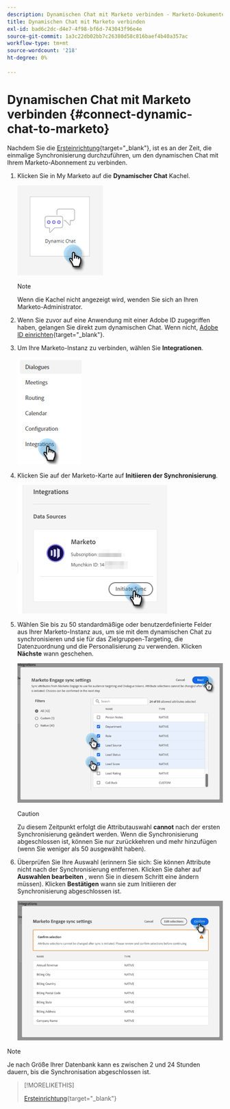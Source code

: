 ```yaml
---
description: Dynamischen Chat mit Marketo verbinden - Marketo-Dokumente - Produktdokumentation
title: Dynamischen Chat mit Marketo verbinden
exl-id: bad6c2dc-d4e7-4f98-bf6d-743043f96e4e
source-git-commit: 1a3c22db02bb7c26380d58c816baef4b40a357ac
workflow-type: tm+mt
source-wordcount: '218'
ht-degree: 0%

---
```


# Dynamischen Chat mit Marketo verbinden {#connect-dynamic-chat-to-marketo}

Nachdem Sie die [Ersteinrichtung](/help/marketo/product-docs/demand-generation/dynamic-chat/initial-setup.md){target=&quot;_blank&quot;}, ist es an der Zeit, die einmalige Synchronisierung durchzuführen, um den dynamischen Chat mit Ihrem Marketo-Abonnement zu verbinden.

1. Klicken Sie in My Marketo auf die **Dynamischer Chat** Kachel.

   ![](assets/connect-dynamic-chat-to-marketo-1.png)

   >[!NOTE]
   >
   >Wenn die Kachel nicht angezeigt wird, wenden Sie sich an Ihren Marketo-Administrator.

1. Wenn Sie zuvor auf eine Anwendung mit einer Adobe ID zugegriffen haben, gelangen Sie direkt zum dynamischen Chat. Wenn nicht, [Adobe ID einrichten](https://helpx.adobe.com/manage-account/using/create-update-adobe-id.html){target=&quot;_blank&quot;}.

1. Um Ihre Marketo-Instanz zu verbinden, wählen Sie **Integrationen**.

   ![](assets/connect-dynamic-chat-to-marketo-2.png)

1. Klicken Sie auf der Marketo-Karte auf **Initiieren der Synchronisierung**.

   ![](assets/connect-dynamic-chat-to-marketo-3.png)

1. Wählen Sie bis zu 50 standardmäßige oder benutzerdefinierte Felder aus Ihrer Marketo-Instanz aus, um sie mit dem dynamischen Chat zu synchronisieren und sie für das Zielgruppen-Targeting, die Datenzuordnung und die Personalisierung zu verwenden. Klicken **Nächste** wann geschehen.

   ![](assets/connect-dynamic-chat-to-marketo-4.png)

   >[!CAUTION]
   >
   >Zu diesem Zeitpunkt erfolgt die Attributauswahl **cannot** nach der ersten Synchronisierung geändert werden. Wenn die Synchronisierung abgeschlossen ist, können Sie nur zurückkehren und mehr hinzufügen (wenn Sie weniger als 50 ausgewählt haben).

1. Überprüfen Sie Ihre Auswahl (erinnern Sie sich: Sie können Attribute nicht nach der Synchronisierung entfernen. Klicken Sie daher auf **Auswahlen bearbeiten** , wenn Sie in diesem Schritt eine ändern müssen). Klicken **Bestätigen** wann sie zum Initiieren der Synchronisierung abgeschlossen ist.

   ![](assets/connect-dynamic-chat-to-marketo-5.png)

>[!NOTE]
>
>Je nach Größe Ihrer Datenbank kann es zwischen 2 und 24 Stunden dauern, bis die Synchronisation abgeschlossen ist.

>[!MORELIKETHIS]
>
>[Ersteinrichtung](/help/marketo/product-docs/demand-generation/dynamic-chat/initial-setup.md){target=&quot;_blank&quot;}
